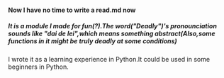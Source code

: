 <h4>Now I have no time to write a read.md now </h4>
<h5>It is a module I made for fun(?).The word("Deadly")'s pronounciation sounds like "dai de lei",which means something abstract(Also,some functions in it might be truly deadly at some conditions)</h5>
I wrote it as a learning experience in Python.It could be used in some beginners in Python.
